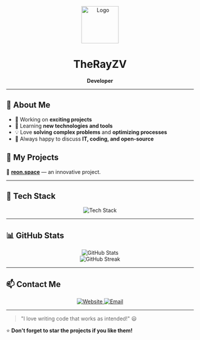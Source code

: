 <div align="center">
  <img src="https://via.placeholder.com/100" alt="Logo" width="100"/>
  
  # TheRayZV
  
  **Developer**
</div>

---

## 🚀 About Me

- 🔭 Working on **exciting projects**
- 🌱 Learning **new technologies and tools**
- 💡 Love **solving complex problems** and **optimizing processes**
- 💬 Always happy to discuss **IT, coding, and open-source**

## 📌 My Projects

🔹 **[reon.space](https://reon.space)** — an innovative project.

---

## 💼 Tech Stack
<div align="center">
  <img src="https://skillicons.dev/icons?i=java,js,react,nodejs" alt="Tech Stack" />
</div>

---

## 📊 GitHub Stats
<div align="center">
  <img src="https://github-readme-stats.vercel.app/api?username=yourusername&show_icons=true&theme=radical" alt="GitHub Stats" />
  <br/>
  <img src="https://github-readme-streak-stats.herokuapp.com/?user=yourusername&theme=radical" alt="GitHub Streak" />
</div>

---

## 📫 Contact Me
<div align="center">
  <a href="https://therayzv.ru" target="_blank">
    <img src="https://img.shields.io/badge/Website-therayzv.ru-blue?style=for-the-badge" alt="Website" />
  </a>
  <a href="mailto:mail@therayzv.ru">
    <img src="https://img.shields.io/badge/Email-mail@therayzv.ru-blue?style=for-the-badge" alt="Email" />
  </a>
</div>

---

> "I love writing code that works as intended!" 😃

⭐ **Don't forget to star the projects if you like them!**
